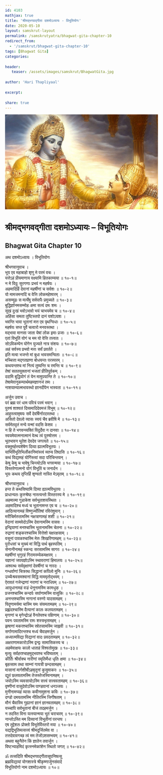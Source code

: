 ```yaml
---    
id: 4103    
mathjax: true    
title: 'श्रीमद्भगवद्गीता दशमोऽध्यायः - विभूतियोगः'    
date: 2020-05-10    
layout: samskrut-layout 
permalink: /samskrutyatra/bhagwat-gita-chapter-10
redirect_from: 
  - '/samskrut/bhagwat-gita-chapter-10'
tags: [Bhagwat Gita]    
categories:    
    
header:    
   teaser: /assets/images/samskrut/BhagwatGita.jpg    
    
author: 'Hari Thapliyaal'    
    
excerpt:    
    
share: true    
---    
```

    
![](/assets/images/samskrut/BhagwatGita.jpg)    
    
# श्रीमद्भगवद्गीता दशमोऽध्यायः – विभूतियोगः    
## Bhagwat Gita Chapter 10    
    
अथ दशमोऽध्यायः ।    विभूतियोगः    
    
श्रीभगवानुवाच ।    
भूय एव महाबाहो शृणु मे परमं वचः ।    
यत्तेऽहं प्रीयमाणाय वक्ष्यामि हितकाम्यया ॥ १०-१॥    
न मे विदुः सुरगणाः प्रभवं न महर्षयः ।    
अहमादिर्हि देवानां महर्षीणां च सर्वशः ॥ १०-२॥    
यो मामजमनादिं च वेत्ति लोकमहेश्वरम् ।    
असम्मूढः स मर्त्येषु सर्वपापैः प्रमुच्यते ॥ १०-३॥    
बुद्धिर्ज्ञानमसम्मोहः क्षमा सत्यं दमः शमः ।    
सुखं दुःखं भवोऽभावो भयं चाभयमेव च ॥ १०-४॥    
अहिंसा समता तुष्टिस्तपो दानं यशोऽयशः ।    
भवन्ति भावा भूतानां मत्त एव पृथग्विधाः ॥ १०-५॥    
महर्षयः सप्त पूर्वे चत्वारो मनवस्तथा ।    
मद्भावा मानसा जाता येषां लोक इमाः प्रजाः ॥ १०-६॥    
एतां विभूतिं योगं च मम यो वेत्ति तत्त्वतः ।    
सोऽविकम्पेन योगेन युज्यते नात्र संशयः ॥ १०-७॥    
अहं सर्वस्य प्रभवो मत्तः सर्वं प्रवर्तते ।    
इति मत्वा भजन्ते मां बुधा भावसमन्विताः ॥ १०-८॥    
मच्चित्ता मद्गतप्राणा बोधयन्तः परस्परम् ।    
कथयन्तश्च मां नित्यं तुष्यन्ति च रमन्ति च ॥ १०-९॥    
तेषां सततयुक्तानां भजतां प्रीतिपूर्वकम् ।    
ददामि बुद्धियोगं तं येन मामुपयान्ति ते ॥ १०-१०॥    
तेषामेवानुकम्पार्थमहमज्ञानजं तमः ।    
नाशयाम्यात्मभावस्थो ज्ञानदीपेन भास्वता ॥ १०-११॥    
    
अर्जुन उवाच ।    
परं ब्रह्म परं धाम पवित्रं परमं भवान् ।    
पुरुषं शाश्वतं दिव्यमादिदेवमजं विभुम् ॥ १०-१२॥    
आहुस्त्वामृषयः सर्वे देवर्षिर्नारदस्तथा ।    
असितो देवलो व्यासः स्वयं चैव ब्रवीषि मे ॥ १०-१३॥    
सर्वमेतदृतं मन्ये यन्मां वदसि केशव ।    
न हि ते भगवन्व्यक्तिं विदुर्देवा न दानवाः ॥ १०-१४॥    
स्वयमेवात्मनात्मानं वेत्थ त्वं पुरुषोत्तम ।    
भूतभावन भूतेश देवदेव जगत्पते ॥ १०-१५॥    
वक्तुमर्हस्यशेषेण दिव्या ह्यात्मविभूतयः ।    
याभिर्विभूतिभिर्लोकानिमांस्त्वं व्याप्य तिष्ठसि ॥ १०-१६॥    
कथं विद्यामहं योगिंस्त्वां सदा परिचिन्तयन् ।    
केषु केषु च भावेषु चिन्त्योऽसि भगवन्मया ॥ १०-१७॥    
विस्तरेणात्मनो योगं विभूतिं च जनार्दन ।    
भूयः कथय तृप्तिर्हि शृण्वतो नास्ति मेऽमृतम् ॥ १०-१८॥    
    
श्रीभगवानुवाच ।    
हन्त ते कथयिष्यामि दिव्या ह्यात्मविभूतयः ।    
प्राधान्यतः कुरुश्रेष्ठ नास्त्यन्तो विस्तरस्य मे ॥ १०-१९॥    
अहमात्मा गुडाकेश सर्वभूताशयस्थितः ।    
अहमादिश्च मध्यं च भूतानामन्त एव च ॥ १०-२०॥    
आदित्यानामहं विष्णुर्ज्योतिषां रविरंशुमान् ।    
मरीचिर्मरुतामस्मि नक्षत्राणामहं शशी ॥ १०-२१॥    
वेदानां सामवेदोऽस्मि देवानामस्मि वासवः ।    
इन्द्रियाणां मनश्चास्मि भूतानामस्मि चेतना ॥ १०-२२॥    
रुद्राणां शङ्करश्चास्मि वित्तेशो यक्षरक्षसाम् ।    
वसूनां पावकश्चास्मि मेरुः शिखरिणामहम् ॥ १०-२३॥    
पुरोधसां च मुख्यं मां विद्धि पार्थ बृहस्पतिम् ।    
सेनानीनामहं स्कन्दः सरसामस्मि सागरः ॥ १०-२४॥    
महर्षीणां भृगुरहं गिरामस्म्येकमक्षरम् ।    
यज्ञानां जपयज्ञोऽस्मि स्थावराणां हिमालयः ॥ १०-२५॥    
अश्वत्थः सर्ववृक्षाणां देवर्षीणां च नारदः ।    
गन्धर्वाणां चित्ररथः सिद्धानां कपिलो मुनिः ॥ १०-२६॥    
उच्चैःश्रवसमश्वानां विद्धि माममृतोद्भवम् ।    
ऐरावतं गजेन्द्राणां नराणां च नराधिपम् ॥ १०-२७॥    
आयुधानामहं वज्रं धेनूनामस्मि कामधुक् ।    
प्रजनश्चास्मि कन्दर्पः सर्पाणामस्मि वासुकिः ॥ १०-२८॥    
अनन्तश्चास्मि नागानां वरुणो यादसामहम् ।    
पितॄणामर्यमा चास्मि यमः संयमतामहम् ॥ १०-२९॥    
प्रह्लादश्चास्मि दैत्यानां कालः कलयतामहम् ।    
मृगाणां च मृगेन्द्रोऽहं वैनतेयश्च पक्षिणाम् ॥ १०-३०॥    
पवनः पवतामस्मि रामः शस्त्रभृतामहम् ।    
झषाणां मकरश्चास्मि स्रोतसामस्मि जाह्नवी ॥ १०-३१॥    
सर्गाणामादिरन्तश्च मध्यं चैवाहमर्जुन ।    
अध्यात्मविद्या विद्यानां वादः प्रवदतामहम् ॥ १०-३२॥    
अक्षराणामकारोऽस्मि द्वन्द्वः सामासिकस्य च ।    
अहमेवाक्षयः कालो धाताहं विश्वतोमुखः ॥ १०-३३॥    
मृत्युः सर्वहरश्चाहमुद्भवश्च भविष्यताम् ।    
कीर्तिः श्रीर्वाक्च नारीणां स्मृतिर्मेधा धृतिः क्षमा ॥ १०-३४॥    
बृहत्साम तथा साम्नां गायत्री छन्दसामहम् ।    
मासानां मार्गशीर्षोऽहमृतूनां कुसुमाकरः ॥ १०-३५॥    
द्यूतं छलयतामस्मि तेजस्तेजस्विनामहम् ।    
जयोऽस्मि व्यवसायोऽस्मि सत्त्वं सत्त्ववतामहम् ॥ १०-३६॥    
वृष्णीनां वासुदेवोऽस्मि पाण्डवानां धनञ्जयः ।    
मुनीनामप्यहं व्यासः कवीनामुशना कविः ॥ १०-३७॥    
दण्डो दमयतामस्मि नीतिरस्मि जिगीषताम् ।    
मौनं चैवास्मि गुह्यानां ज्ञानं ज्ञानवतामहम् ॥ १०-३८॥    
यच्चापि सर्वभूतानां बीजं तदहमर्जुन ।    
न तदस्ति विना यत्स्यान्मया भूतं चराचरम् ॥ १०-३९॥    
नान्तोऽस्ति मम दिव्यानां विभूतीनां परन्तप ।    
एष तूद्देशतः प्रोक्तो विभूतेर्विस्तरो मया ॥ १०-४०॥    
यद्यद्विभूतिमत्सत्त्वं श्रीमदूर्जितमेव वा ।    
तत्तदेवावगच्छ त्वं मम तेजोंऽशसम्भवम् ॥ १०-४१॥    
अथवा बहुनैतेन किं ज्ञातेन तवार्जुन ।    
विष्टभ्याहमिदं कृत्स्नमेकांशेन स्थितो जगत् ॥ १०-४२॥    
    
ॐ तत्सदिति श्रीमद्भगवद्गीतासूपनिषत्सु    
ब्रह्मविद्यायां योगशास्त्रे श्रीकृष्णार्जुनसंवादे    
विभूतियोगो नाम दशमोऽध्यायः ॥ १०॥    
    
